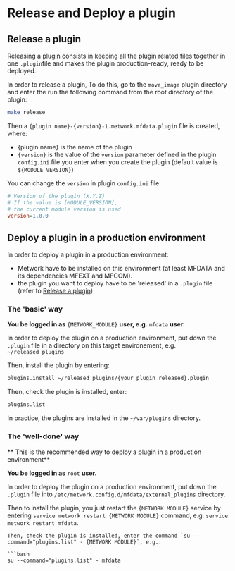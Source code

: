 # Release and Deploy a plugin

## Release a plugin

Releasing a plugin consists in keeping all the plugin related files together in one `.plugin`file and makes the plugin production-ready, ready to be deployed.

In order to release a plugin, To do this, go to the `move_image` plugin directory and enter the run the following command from the root directory of the plugin:
```bash
make release
```

Then a `{plugin name}-{version}-1.metwork.mfdata.plugin` file is created, where:

- {plugin name} is the name of the plugin
- `{version}` is the value of the `version` parameter defined in the plugin `config.ini` file you enter when you create the plugin (default value is `${MODULE_VERSION}`)
 

You can change the `version` in  plugin `config.ini` file:
```cfg
# Version of the plugin (X.Y.Z)
# If the value is [MODULE_VERSION],
# the current module version is used
version=1.0.0
```


## Deploy a plugin in a production environment

In order to deploy a plugin in a production environment:

- Metwork have to be installed on this environment (at least MFDATA and its dependencies MFEXT and MFCOM).
- the plugin you want to deploy have to be 'released' in a `.plugin` file (refer to [Release a plugin](#release-a-plugin))

### The 'basic' way

**You be logged in as** `{METWORK_MODULE}` **user, e.g.** `mfdata` **user.**

In order to deploy the plugin on a production environment,  put down the `.plugin` file in a directory on this target environement, e.g. `~/released_plugins`


Then, install the plugin by entering:

```bash
plugins.install ~/released_plugins/{your_plugin_released}.plugin
```
Then, check the plugin is installed, enter:

```bash
plugins.list
```

In practice, the plugins are installed in the `~/var/plugins` directory.


### The 'well-done' way

** This is the recommended way to deploy a plugin in a production environment**

**You be logged in as** `root` **user.**

In order to deploy the plugin on a production environment,  put down the `.plugin` file  into `/etc/metwork.config.d/mfdata/external_plugins` directory.

Then to install the plugin, you just restart the `{METWORK MODULE}` service by entering `service metwork restart {METWORK MODULE}` command, e.g.  `service metwork restart mfdata`.

```
Then, check the plugin is installed, enter the command `su --command="plugins.list" - {METWORK MODULE}`, e.g.:

```bash
su --command="plugins.list" - mfdata
```
